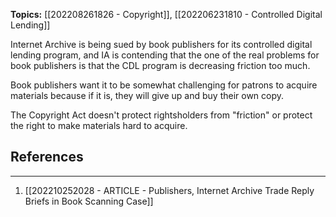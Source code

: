 **Topics:** [[202208261826 - Copyright]], [[202206231810 - Controlled Digital Lending]]

Internet Archive is being sued by book publishers for its controlled digital lending program, and IA is contending that the one of the real problems for book publishers is that the CDL program is decreasing friction too much.

Book publishers want it to be somewhat challenging for patrons to acquire materials because if it is, they will give up and buy their own copy. 

The Copyright Act doesn't protect rightsholders from "friction" or protect the right to make materials hard to acquire.

## References
---
1. [[202210252028 - ARTICLE - Publishers, Internet Archive Trade Reply Briefs in Book Scanning Case]]